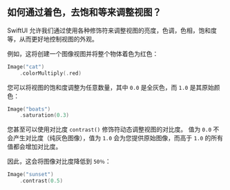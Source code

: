 如何通过着色，去饱和等来调整视图？
----

SwiftUI 允许我们通过使用各种修饰符来调整视图的亮度，色调，色相，饱和度等，从而更好地控制视图的外观。

例如，这将创建一个图像视图并将整个物体着色为红色：

```swift
Image("cat")
    .colorMultiply(.red)
```

您可以将视图的饱和度调整为任意数量，其中 `0.0` 是全灰色，而 `1.0` 是其原始颜色：

```swift
Image("boats")
    .saturation(0.3)
```

您甚至可以使用对比度 `contrast()` 修饰符动态调整视图的对比度。 值为 `0.0` 不会产生对比度（纯灰色图像），值为 `1.0` 会为您提供原始图像，而高于 `1.0` 的所有值都会增加对比度。

因此，这会将图像对比度降低到 `50％`：

```swift
Image("sunset")
    .contrast(0.5)
```
